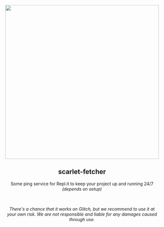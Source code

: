 <div align="center">
  <img width="500" src="https://github.com/nexus-labs-ltd/scarlet-fetcher/blob/main/assets/banner_style.png?raw=true"/>
  <h2>scarlet-fetcher</h2>
  <p style="font-size: '15px';">
    Some ping service for Repl.it to keep your project up and running 24/7 <i style="font-size: '35px'">(depends on setup)</i>  
  </p>
  </br></br>
  <i style="font-size: '35px'">
    There's a chance that it works on Glitch, but we recommend to use it at your own risk.
    We are not responsible and liable for any damages caused through use.
  </i>
</div>
